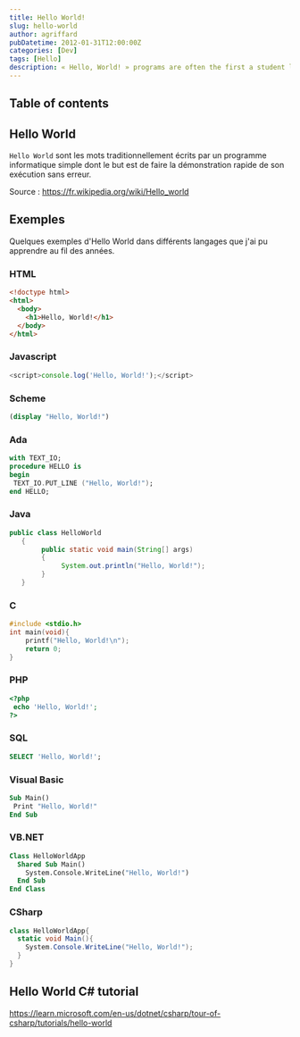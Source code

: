 ```yaml
---
title: Hello World!
slug: hello-world
author: agriffard
pubDatetime: 2012-01-31T12:00:00Z
categories: [Dev]
tags: [Hello]
description: « Hello, World! » programs are often the first a student learns to write in a given language.
---
```


## Table of contents

## Hello World

`Hello World` sont les mots traditionnellement écrits par un programme informatique simple dont le but est de faire la démonstration rapide de son exécution sans erreur.

Source : <https://fr.wikipedia.org/wiki/Hello_world>

## Exemples

Quelques exemples d'Hello World dans différents langages que j'ai pu apprendre au fil des années.

### HTML

```html
<!doctype html>
<html>
  <body>
    <h1>Hello, World!</h1>
  </body>
</html>
```

### Javascript

```javascript
<script>console.log('Hello, World!');</script>
```

### Scheme

```scheme
(display "Hello, World!")
```

### Ada

```ada
with TEXT_IO;
procedure HELLO is
begin
 TEXT_IO.PUT_LINE ("Hello, World!");
end HELLO;
```

### Java

```java
public class HelloWorld
   {
        public static void main(String[] args)
        {
             System.out.println("Hello, World!");
        }
   }
```

### C

```c
#include <stdio.h>
int main(void){
    printf("Hello, World!\n");
    return 0;
}
```

### PHP

```php
<?php
 echo 'Hello, World!';
?>
```

### SQL

```sql
SELECT 'Hello, World!';
```

<!--
### ASP

``` plaintext
<%="Hello, World!" %>
```

### ASP.NET

``` plaintext
Response.Write("Hello, World!")
```
-->

### Visual Basic

```vb
Sub Main()
 Print "Hello, World!"
End Sub
```

### VB.NET

```vb
Class HelloWorldApp
  Shared Sub Main()
    System.Console.WriteLine("Hello, World!")
  End Sub
End Class
```

### CSharp

```c#
class HelloWorldApp{
  static void Main(){
    System.Console.WriteLine("Hello, World!");
  }
}
```

## Hello World C# tutorial

<https://learn.microsoft.com/en-us/dotnet/csharp/tour-of-csharp/tutorials/hello-world>
